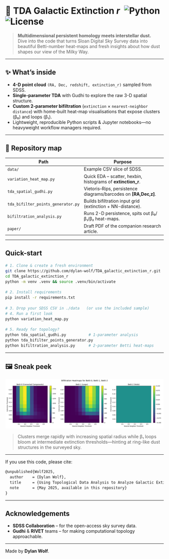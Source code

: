# 🌌 **TDA Galactic Extinction _r_** &nbsp;![Python](https://img.shields.io/badge/python-3.10+-blue) ![License](https://img.shields.io/github/license/dylan-wolf/TDA_galactic_extinction_r)

> **Multidimensional persistent homology meets interstellar dust.**  
> Dive into the code that turns Sloan Digital Sky Survey data into beautiful Betti-number heat-maps and fresh insights about how dust shapes our view of the Milky Way.  

---

## ✨ What’s inside
* **4-D point cloud** `(RA, Dec, redshift, extinction_r)` sampled from SDSS.
* **Single-parameter TDA** with Gudhi to explore the raw 3-D spatial structure.
* **Custom 2-parameter bifiltration** (`extinction` × `nearest-neighbor distance`) with home-built heat-map visualisations that expose clusters (β₀) and loops (β₁). 
* Lightweight, reproducible Python scripts & Jupyter notebooks—no heavyweight workflow managers required.

---

## 📂 Repository map

| Path | Purpose |
|------|---------|
| `data/` | Example CSV slice of SDSS. |
| `variation_heat_map.py` | Quick EDA – scatter, hexbin, histograms of **extinction_r**.|
| `tda_spatial_gudhi.py` | Vietoris–Rips, persistence diagrams/barcodes on **[RA,Dec,z]**. |
| `tda_bifilter_points_generator.py` | Builds bifiltration input grid (extinction + NN-distance). |
| `bifiltration_analysis.py` | Runs 2-D persistence, spits out β₀/β₁/β₂ heat-maps. |
| `paper/` | Draft PDF of the companion research article. |

---

## Quick-start

```bash
# 1. Clone & create a fresh environment
git clone https://github.com/dylan-wolf/TDA_galactic_extinction_r.git
cd TDA_galactic_extinction_r
python -m venv .venv && source .venv/bin/activate

# 2. Install requirements
pip install -r requirements.txt   

# 3. Drop your SDSS CSV in ./data   (or use the included sample)
# 4. Run a first look
python variation_heat_map.py

# 5. Ready for topology?
python tda_spatial_gudhi.py          # 1-parameter analysis
python tda_bifilter_points_generator.py
python bifiltration_analysis.py      # 2-parameter Betti heat-maps

```
---

## 🖼 Sneak peek

![β₀/β₁ heat-map teaser](/assets/images/bifiltration_output/first_Betti-heatmap.png)

> Clusters merge rapidly with increasing spatial radius while β₁ loops bloom at intermediate extinction thresholds—hinting at ring-like dust structures in the surveyed sky.

---


If you use this code, please cite:

```latex
@unpublished{Wolf2025,
  author    = {Dylan Wolf},
  title     = {Using Topological Data Analysis to Analyze Galactic Extinction Rates},
  note      = {May 2025, available in this repository}
}
```

---

## Acknowledgements
* **SDSS Collaboration** – for the open-access sky survey data.
* **Gudhi** & **RIVET** teams – for making computational topology approachable.

---

Made by **Dylan Wolf**.
```

